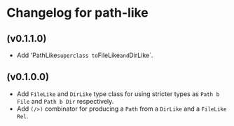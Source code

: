 # Changelog for path-like

## (v0.1.1.0)

* Add 'PathLike` superclass to `FileLike` and `DirLike`.

## (v0.1.0.0)

* Add `FileLike` and `DirLike` type class for using stricter types as `Path b File` and `Path b Dir` respectively.
* Add `(/>)` combinator for producing a `Path` from a `DirLike` and a `FileLike Rel`.
